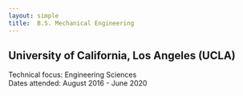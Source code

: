 ```yaml
---
layout: simple
title:  B.S. Mechanical Engineering
---
```

## University of California, Los Angeles (UCLA) 
Technical focus: Engineering Sciences <br>
Dates attended: August 2016 - June 2020

<br>
